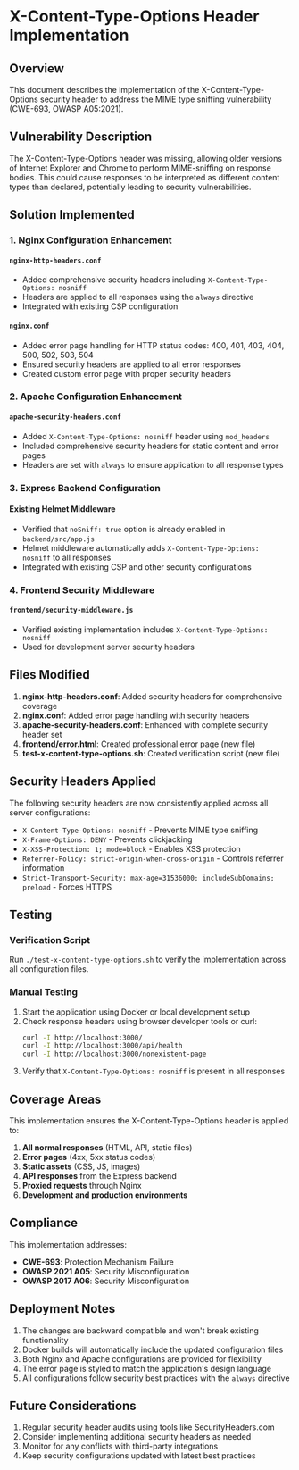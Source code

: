 # X-Content-Type-Options Header Implementation

## Overview
This document describes the implementation of the X-Content-Type-Options security header to address the MIME type sniffing vulnerability (CWE-693, OWASP A05:2021).

## Vulnerability Description
The X-Content-Type-Options header was missing, allowing older versions of Internet Explorer and Chrome to perform MIME-sniffing on response bodies. This could cause responses to be interpreted as different content types than declared, potentially leading to security vulnerabilities.

## Solution Implemented

### 1. Nginx Configuration Enhancement

#### `nginx-http-headers.conf`
- Added comprehensive security headers including `X-Content-Type-Options: nosniff`
- Headers are applied to all responses using the `always` directive
- Integrated with existing CSP configuration

#### `nginx.conf`
- Added error page handling for HTTP status codes: 400, 401, 403, 404, 500, 502, 503, 504
- Ensured security headers are applied to all error responses
- Created custom error page with proper security headers

### 2. Apache Configuration Enhancement

#### `apache-security-headers.conf`
- Added `X-Content-Type-Options: nosniff` header using `mod_headers`
- Included comprehensive security headers for static content and error pages
- Headers are set with `always` to ensure application to all response types

### 3. Express Backend Configuration

#### Existing Helmet Middleware
- Verified that `noSniff: true` option is already enabled in `backend/src/app.js`
- Helmet middleware automatically adds `X-Content-Type-Options: nosniff` to all responses
- Integrated with existing CSP and other security configurations

### 4. Frontend Security Middleware

#### `frontend/security-middleware.js`
- Verified existing implementation includes `X-Content-Type-Options: nosniff`
- Used for development server security headers

## Files Modified

1. **nginx-http-headers.conf**: Added security headers for comprehensive coverage
2. **nginx.conf**: Added error page handling with security headers
3. **apache-security-headers.conf**: Enhanced with complete security header set
4. **frontend/error.html**: Created professional error page (new file)
5. **test-x-content-type-options.sh**: Created verification script (new file)

## Security Headers Applied

The following security headers are now consistently applied across all server configurations:

- `X-Content-Type-Options: nosniff` - Prevents MIME type sniffing
- `X-Frame-Options: DENY` - Prevents clickjacking
- `X-XSS-Protection: 1; mode=block` - Enables XSS protection
- `Referrer-Policy: strict-origin-when-cross-origin` - Controls referrer information
- `Strict-Transport-Security: max-age=31536000; includeSubDomains; preload` - Forces HTTPS

## Testing

### Verification Script
Run `./test-x-content-type-options.sh` to verify the implementation across all configuration files.

### Manual Testing
1. Start the application using Docker or local development setup
2. Check response headers using browser developer tools or curl:
   ```bash
   curl -I http://localhost:3000/
   curl -I http://localhost:3000/api/health
   curl -I http://localhost:3000/nonexistent-page
   ```
3. Verify that `X-Content-Type-Options: nosniff` is present in all responses

## Coverage Areas

This implementation ensures the X-Content-Type-Options header is applied to:

1. **All normal responses** (HTML, API, static files)
2. **Error pages** (4xx, 5xx status codes)
3. **Static assets** (CSS, JS, images)
4. **API responses** from the Express backend
5. **Proxied requests** through Nginx
6. **Development and production environments**

## Compliance

This implementation addresses:
- **CWE-693**: Protection Mechanism Failure
- **OWASP 2021 A05**: Security Misconfiguration
- **OWASP 2017 A06**: Security Misconfiguration

## Deployment Notes

1. The changes are backward compatible and won't break existing functionality
2. Docker builds will automatically include the updated configuration files
3. Both Nginx and Apache configurations are provided for flexibility
4. The error page is styled to match the application's design language
5. All configurations follow security best practices with the `always` directive

## Future Considerations

1. Regular security header audits using tools like SecurityHeaders.com
2. Consider implementing additional security headers as needed
3. Monitor for any conflicts with third-party integrations
4. Keep security configurations updated with latest best practices